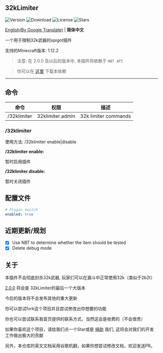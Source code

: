 32kLimiter
---
![Version](https://img.shields.io/github/v/release/GuangChen2333/32kLimiter)
![Download](https://img.shields.io/github/downloads/GuangChen2333/32kLimiter/total)
![License](https://img.shields.io/github/license/GuangChen2333/32kLimiter)
![Stars](https://img.shields.io/github/stars/GuangChen2333/32kLimiter)

[English(By Google Translate)](https://github.com/GuangChen2333/32kLimiter/blob/master/README.md) | **简体中文**

一个用于限制32k武器的spigot插件

支持的Minecraft版本: 1.12.2

> 注意: 在 2.0.0 及以后的版本中, 本插件将依赖于 `NBT API`

> 你可以在 [这里](https://www.spigotmc.org/resources/nbt-api.7939/) 下载本依赖
---

## 命令
| 命令 | 权限 | 描述 |
| --- | --- | --- |
| /32klimiter | 32klimiter.admin | 32k limiter commands |

### /32klimiter
使用方法: /32klimiter enable|disable

**/32klimiter enable:**

暂时启用插件

**/32klimiter disable:**

暂时关闭插件

## 配置文件
```yaml
# Plugin switch
enabled: true
```

## 近期更新/规划
- [x] Use NBT to determine whether the item should be tested
- [x] Delete debug mode

## 关于
本插件不会彻底封杀32k武器, 玩家们可以在漏斗中正常使用32k（类似于2b2t）

[2.0.0](https://github.com/GuangChen2333/32kLimiter/releases/latest) 将会是 32kLimiter的最后一个大版本

今后的版本将不会发布其他的重大更新

你可以尝试fork这个项目并且尝试修改出你想要的功能

你也可以尝试联系我首页提供的联系方式，当然这会是收费的（不会很贵）

如果你喜欢这个项目，请给我们点一个Star或是 [捐助](https://afdian.net/@GuangChen2333) 我们, 这将会对我们的开发工作做出极大的贡献

另外，本仓库的英文文档采用谷歌机翻，如果你想尝试修改文档，欢迎发送PR。